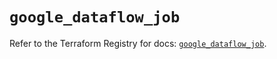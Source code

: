 # `google_dataflow_job`

Refer to the Terraform Registry for docs: [`google_dataflow_job`](https://registry.terraform.io/providers/hashicorp/google-beta/6.11.2/docs/resources/google_dataflow_job).

